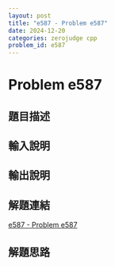 ```yaml
---
layout: post
title: "e587 - Problem e587"
date: 2024-12-20
categories: zerojudge cpp
problem_id: e587
---
```


# Problem e587

## 題目描述



## 輸入說明



## 輸出說明



## 解題連結

[e587 - Problem e587](https://zerojudge.tw/ShowProblem?problemid=e587)

## 解題思路

